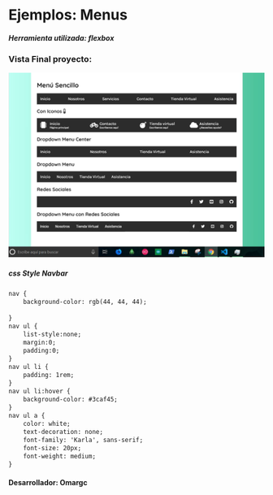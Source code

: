 # Ejemplos: Menus
##### Herramienta utilizada: flexbox

### Vista Final proyecto:
![view proyect](https://github.com/OmarGC/menus-flexbox/blob/master/assets/desktop2.JPG)


##### css Style Navbar
```
nav {
    background-color: rgb(44, 44, 44);
    
}
nav ul {
    list-style:none;
    margin:0;
    padding:0;
}
nav ul li {
    padding: 1rem;
}
nav ul li:hover {
    background-color: #3caf45;
}
nav ul a {
    color: white;
    text-decoration: none;
    font-family: 'Karla', sans-serif;
    font-size: 20px;
    font-weight: medium;
}
```

#### Desarrollador: Omargc